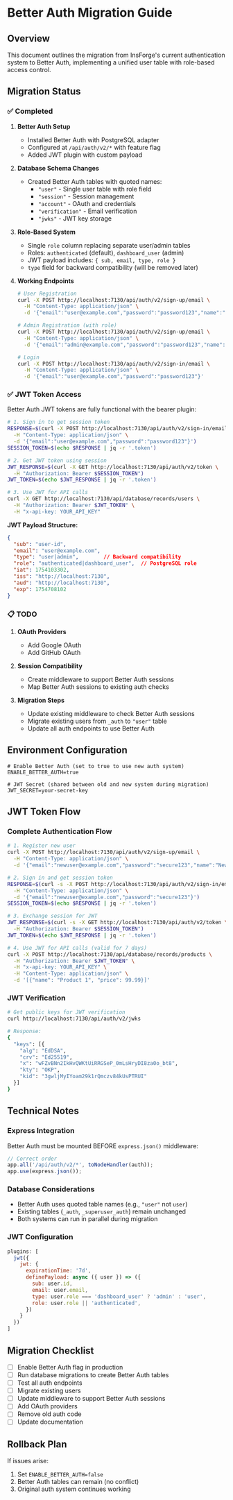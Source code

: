 # Better Auth Migration Guide

## Overview
This document outlines the migration from InsForge's current authentication system to Better Auth, implementing a unified user table with role-based access control.

## Migration Status

### ✅ Completed
1. **Better Auth Setup**
   - Installed Better Auth with PostgreSQL adapter
   - Configured at `/api/auth/v2/*` with feature flag
   - Added JWT plugin with custom payload

2. **Database Schema Changes**
   - Created Better Auth tables with quoted names:
     - `"user"` - Single user table with role field
     - `"session"` - Session management
     - `"account"` - OAuth and credentials
     - `"verification"` - Email verification
     - `"jwks"` - JWT key storage

3. **Role-Based System**
   - Single `role` column replacing separate user/admin tables
   - Roles: `authenticated` (default), `dashboard_user` (admin)
   - JWT payload includes: `{ sub, email, type, role }`
   - `type` field for backward compatibility (will be removed later)

4. **Working Endpoints**
   ```bash
   # User Registration
   curl -X POST http://localhost:7130/api/auth/v2/sign-up/email \
     -H "Content-Type: application/json" \
     -d '{"email":"user@example.com","password":"password123","name":"User Name"}'

   # Admin Registration (with role)
   curl -X POST http://localhost:7130/api/auth/v2/sign-up/email \
     -H "Content-Type: application/json" \
     -d '{"email":"admin@example.com","password":"password123","name":"Admin Name","role":"dashboard_user"}'

   # Login
   curl -X POST http://localhost:7130/api/auth/v2/sign-in/email \
     -H "Content-Type: application/json" \
     -d '{"email":"user@example.com","password":"password123"}'
   ```

### ✅ JWT Token Access
Better Auth JWT tokens are fully functional with the bearer plugin:

```bash
# 1. Sign in to get session token
RESPONSE=$(curl -X POST http://localhost:7130/api/auth/v2/sign-in/email \
  -H "Content-Type: application/json" \
  -d '{"email":"user@example.com","password":"password123"}')
SESSION_TOKEN=$(echo $RESPONSE | jq -r '.token')

# 2. Get JWT token using session
JWT_RESPONSE=$(curl -X GET http://localhost:7130/api/auth/v2/token \
  -H "Authorization: Bearer $SESSION_TOKEN")
JWT_TOKEN=$(echo $JWT_RESPONSE | jq -r '.token')

# 3. Use JWT for API calls
curl -X GET http://localhost:7130/api/database/records/users \
  -H "Authorization: Bearer $JWT_TOKEN" \
  -H "x-api-key: YOUR_API_KEY"
```

**JWT Payload Structure:**
```json
{
  "sub": "user-id",
  "email": "user@example.com",
  "type": "user|admin",        // Backward compatibility
  "role": "authenticated|dashboard_user",  // PostgreSQL role
  "iat": 1754103302,
  "iss": "http://localhost:7130",
  "aud": "http://localhost:7130",  
  "exp": 1754708102
}
```

### 📋 TODO
1. **OAuth Providers**
   - Add Google OAuth
   - Add GitHub OAuth

2. **Session Compatibility**
   - Create middleware to support Better Auth sessions
   - Map Better Auth sessions to existing auth checks

3. **Migration Steps**
   - Update existing middleware to check Better Auth sessions
   - Migrate existing users from `_auth` to `"user"` table
   - Update all auth endpoints to use Better Auth

## Environment Configuration
```env
# Enable Better Auth (set to true to use new auth system)
ENABLE_BETTER_AUTH=true

# JWT Secret (shared between old and new system during migration)
JWT_SECRET=your-secret-key
```

## JWT Token Flow

### Complete Authentication Flow
```bash
# 1. Register new user
curl -X POST http://localhost:7130/api/auth/v2/sign-up/email \
  -H "Content-Type: application/json" \
  -d '{"email":"newuser@example.com","password":"secure123","name":"New User"}'

# 2. Sign in and get session token
RESPONSE=$(curl -s -X POST http://localhost:7130/api/auth/v2/sign-in/email \
  -H "Content-Type: application/json" \
  -d '{"email":"newuser@example.com","password":"secure123"}')
SESSION_TOKEN=$(echo $RESPONSE | jq -r '.token')

# 3. Exchange session for JWT
JWT_RESPONSE=$(curl -s -X GET http://localhost:7130/api/auth/v2/token \
  -H "Authorization: Bearer $SESSION_TOKEN")
JWT_TOKEN=$(echo $JWT_RESPONSE | jq -r '.token')

# 4. Use JWT for API calls (valid for 7 days)
curl -X POST http://localhost:7130/api/database/records/products \
  -H "Authorization: Bearer $JWT_TOKEN" \
  -H "x-api-key: YOUR_API_KEY" \
  -H "Content-Type: application/json" \
  -d '[{"name": "Product 1", "price": 99.99}]'
```

### JWT Verification
```bash
# Get public keys for JWT verification
curl http://localhost:7130/api/auth/v2/jwks

# Response:
{
  "keys": [{
    "alg": "EdDSA",
    "crv": "Ed25519",
    "x": "wFZvBNn2IkHvQWKtUiRRGSeP_0mLsHryDI8za0o_bt8",
    "kty": "OKP",
    "kid": "3gwljMyIYoam29k1rQmczv84kUsPTRUI"
  }]
}
```

## Technical Notes

### Express Integration
Better Auth must be mounted BEFORE `express.json()` middleware:
```javascript
// Correct order
app.all('/api/auth/v2/*', toNodeHandler(auth));
app.use(express.json());
```

### Database Considerations
- Better Auth uses quoted table names (e.g., `"user"` not `user`)
- Existing tables (`_auth`, `_superuser_auth`) remain unchanged
- Both systems can run in parallel during migration

### JWT Configuration
```javascript
plugins: [
  jwt({
    jwt: {
      expirationTime: '7d',
      definePayload: async ({ user }) => ({
        sub: user.id,
        email: user.email,
        type: user.role === 'dashboard_user' ? 'admin' : 'user',
        role: user.role || 'authenticated',
      })
    }
  })
]
```

## Migration Checklist
- [ ] Enable Better Auth flag in production
- [ ] Run database migrations to create Better Auth tables
- [ ] Test all auth endpoints
- [ ] Migrate existing users
- [ ] Update middleware to support Better Auth sessions
- [ ] Add OAuth providers
- [ ] Remove old auth code
- [ ] Update documentation

## Rollback Plan
If issues arise:
1. Set `ENABLE_BETTER_AUTH=false`
2. Better Auth tables can remain (no conflict)
3. Original auth system continues working